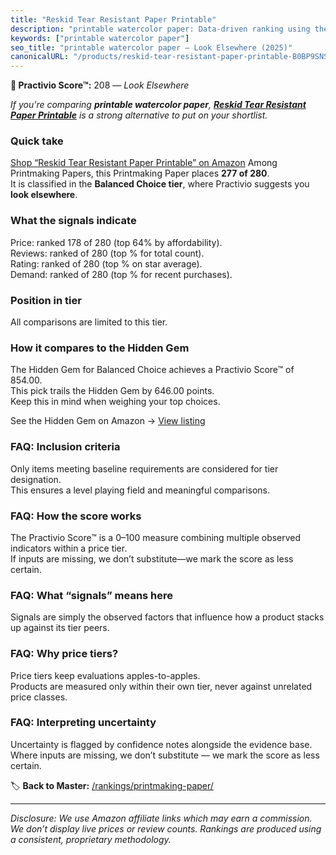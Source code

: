 ```yaml
---
title: "Reskid Tear Resistant Paper Printable"
description: "printable watercolor paper: Data-driven ranking using the Practivio Score™. Positioned by quality, value, demand, findability, momentum."
keywords: ["printable watercolor paper"]
seo_title: "printable watercolor paper — Look Elsewhere (2025)"
canonicalURL: "/products/reskid-tear-resistant-paper-printable-B0BP9SNSN9/"
---
```


**🚫 Practivio Score™:** 208 — _Look Elsewhere_


*If you're comparing **printable watercolor paper**, **[Reskid Tear Resistant Paper Printable](https://www.amazon.com/dp/B0BP9SNSN9?tag=practivio-20)** is a strong alternative to put on your shortlist.*
### Quick take
[Shop “Reskid Tear Resistant Paper Printable” on Amazon](https://www.amazon.com/dp/B0BP9SNSN9?tag=practivio-20)
Among Printmaking Papers, this Printmaking Paper places **277 of 280**.  
It is classified in the **Balanced Choice tier**, where Practivio suggests you **look elsewhere**.

### What the signals indicate
Price: ranked 178 of 280 (top 64% by affordability).  
Reviews: ranked  of 280 (top % for total count).  
Rating: ranked  of 280 (top % on star average).  
Demand: ranked  of 280 (top % for recent purchases).

### Position in tier
All comparisons are limited to this tier.

### How it compares to the Hidden Gem
The Hidden Gem for Balanced Choice achieves a Practivio Score™ of 854.00.  
This pick trails the Hidden Gem by 646.00 points.  
Keep this in mind when weighing your top choices.  

See the Hidden Gem on Amazon → [View listing](https://www.amazon.com/dp/B00KTJ7CP8?tag=practivio-20)

### FAQ: Inclusion criteria
Only items meeting baseline requirements are considered for tier designation.  
This ensures a level playing field and meaningful comparisons.

### FAQ: How the score works
The Practivio Score™ is a 0–100 measure combining multiple observed indicators within a price tier.  
If inputs are missing, we don’t substitute—we mark the score as less certain.

### FAQ: What “signals” means here
Signals are simply the observed factors that influence how a product stacks up against its tier peers.

### FAQ: Why price tiers?
Price tiers keep evaluations apples-to-apples.  
Products are measured only within their own tier, never against unrelated price classes.

### FAQ: Interpreting uncertainty
Uncertainty is flagged by confidence notes alongside the evidence base.  
Where inputs are missing, we don’t substitute — we mark the score as less certain.


🏷️ **Back to Master:** [/rankings/printmaking-paper/](/rankings/printmaking-paper/)

---
_Disclosure: We use Amazon affiliate links which may earn a commission. We don’t display live prices or review counts. Rankings are produced using a consistent, proprietary methodology._
